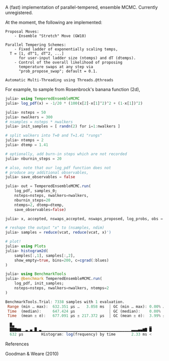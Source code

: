 

A (fast) implementation of parallel-tempered, ensemble MCMC.
Currently unregistered.


At the moment, the following are implemented:

    Proposal Moves:
        - Ensemble "Stretch" Move (GW10)

    Parallel Tempering Schemes:
        - Fixed ladder of exponentially scaling temps, 
	  T = [1, dT^1, dT^2, ...]
          for user-input ladder size (ntemps) and dT (dtemps).
        - Control of the overall likelihood of proposing
          temperature swaps at any step via
          "prob_propose_swap"; default = 0.1. 

    Automatic Multi-Threading using Threads.@threads

For example, to sample from Rosenbrock's banana function (2d), 

```julia
julia> using TemperedEnsembleMCMC
julia> log_pdf(x) = -1/20 * (100(x[2]-x[1]^2)^2 + (1-x[1])^2)

julia> nsteps = 50
julia> nwalkers = 300
# nsamples = nsteps * nwalkers
julia> init_samples = [ randn(2) for i=1:nwalkers ]

# split walkers into T=0 and T=1.41 "rungs"
julia> ntemps = 2
julia> dtemp = 1.41

# optionally, add burn-in steps which are not recorded
julia> nburnin_steps = 20

# also, note that our log_pdf function does not 
# produce any additional observables,
julia> save_observables = false

julia> out = TemperedEnsembleMCMC.run(
	log_pdf, samples_0;
	nsteps=nsteps, nwalkers=nwalkers, 
	nburnin_steps=20
	ntemps=2, dtemp=dtemp,
	save_observables=false)

julia> x, accepted, nswaps_accepted, nswaps_proposed, log_probs, obs = out

# reshape the output "x" to (nsamples, ndim)
julia> samples = reduce(vcat, reduce(vcat, x)')

# plot!
julia> using Plots
julia> histogram2d(
	samples[:,1], samples[:,2],
	show_empty=true, bins=200, c=cgrad(:blues)
)
```

```julia
julia> using BenchmarkTools
julia> @benchmark TemperedEnsembleMCMC.run(
	log_pdf, init_samples;
	nsteps=nsteps, nwalkers=nwalkers, ntemps=2
)

BenchmarkTools.Trial: 7338 samples with 1 evaluation.
 Range (min … max):  632.351 μs …   3.058 ms  ┊ GC (min … max): 0.00% … 73.15%
 Time  (median):     647.424 μs               ┊ GC (median):    0.00%
 Time  (mean ± σ):   677.091 μs ± 217.372 μs  ┊ GC (mean ± σ):  3.99% ±  9.00%

  █▃                                                            ▁
  ██▇▆▆▁▁▃▁▄▁█▁▃▁▁▁▁▁▁▁▁▁▁▁▁▁▁▁▁▁▁▁▁▁▁▁▁▁▁▁▁▁▁▁▁▁▁▁▁▁▁▁▁▃▃▃▄▄▆▇ █
  632 μs        Histogram: log(frequency) by time       2.33 ms <

```

References

Goodman & Weare (2010) 


